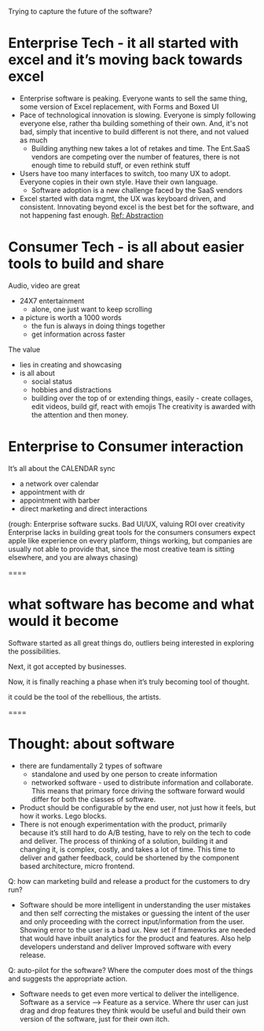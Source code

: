 Trying to capture the future of the software?

# Enterprise Tech - it all started with excel and it’s moving back towards excel 
- Enterprise software is peaking. Everyone wants to sell the same thing, some version of Excel replacement, with Forms and Boxed UI
- Pace of technological innovation is slowing. Everyone is simply following everyone else, rather tha building something of their own. And, it's not bad, simply that incentive to build different is not there, and not valued as much
	- Building anything new takes a lot of retakes and time. The Ent.SaaS vendors are competing over the number of features, there is not enough time to rebuild stuff, or even rethink stuff
- Users have too many interfaces to switch, too many UX to adopt. Everyone copies in their own style. Have their own language.
	-  Software adoption is a new challenge faced by the SaaS vendors
- Excel started with data mgmt, the UX was keyboard driven, and consistent. Innovating beyond excel is the best bet for the software, and not happening fast enough.
[Ref: Abstraction](https://p-raj.github.io/abstraction.html)

# Consumer Tech - is all about easier tools to build and share
Audio, video are great
- 24X7 entertainment
	- alone, one just want to keep scrolling
- a picture is worth a 1000 words
	- the fun is always in doing things together 
	- get information across faster

The value 
- lies in creating and showcasing
- is all about 
	- social status 
	- hobbies and distractions 
	- building over the top of or extending things, easily - create collages, edit videos, build gif, react with emojis
The creativity is awarded with the attention and then money.

# Enterprise to Consumer interaction 
It’s all about the CALENDAR sync
- a network over calendar 
- appointment with dr
- appointment with barber
- direct marketing and direct interactions 

(rough: Enterprise software sucks. Bad UI/UX, valuing ROI over creativity
Enterprise lacks in building great tools for the consumers 
consumers expect apple like experience on every platform, things working, but companies are usually not able to provide that, since the most creative team is sitting elsewhere, and you are always chasing)

====

# what software has become and what would it become 

Software started as all great things do, outliers being interested in exploring the possibilities.

Next, it got accepted by businesses. 

Now, it is finally reaching a phase when it’s truly becoming tool of thought. 

it could be the tool of the rebellious, the artists.

====

# Thought: about software 
- there are fundamentally 2 types of software 
	- standalone and used by one person to create information
	- networked software - used to distribute information and collaborate. 
	This means that primary force driving the software forward would differ for both the classes of software.
- Product should be configurable by the end user, not just how it feels, but how it works. Lego blocks. 
- There is not enough experimentation with the product, primarily because it’s still hard to do A/B testing, have to rely on the tech to code and deliver. The process of thinking of a solution, building it and changing it, is complex, costly, and takes a lot of time. This time to deliver and gather feedback, could be shortened by the component based architecture, micro frontend.

Q: how can marketing build and release a product for the customers to dry run?
- Software should be more intelligent in understanding the user mistakes and then self correcting the mistakes or guessing the intent of the user and only proceeding with the correct input/information from the user. Showing error to the user is a bad ux. 
  New set if frameworks are needed that would have inbuilt analytics for the product and features. Also help developers understand and deliver Improved software with every release. 

Q: auto-pilot for the software? Where the computer does most of the things and suggests the appropriate action. 
- Software needs to get even more vertical to deliver the intelligence. Software as a service —> Feature as a service. Where thr user can just drag and drop features they think would be useful and build their own version of the software, just for their own itch. 
